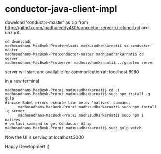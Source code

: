 # conductor-java-client-impl

download 'conductor-master' as zip from https://github.com/madhureddy480/conductor-server-ui-cloned.git and unzip it.

```
cd downloads
madhusudhans-MacBook-Pro:downloads madhusudhankarnati$ cd conductor-master
madhusudhans-MacBook-Pro:conductor-master madhusudhankarnati$ cd server
madhusudhans-MacBook-Pro:server madhusudhankarnati$ ../gradlew server
```

server will start and available for communication at: localhost:8080

in a new terminal

```
madhusudhans-MacBook-Pro:ui madhusudhankarnati$ cd ui
madhusudhans-MacBook-Pro:ui madhusudhankarnati$ sudo npm install -g gulp
#incase Babel errors execute like below 'natives' command. 
      madhusudhans-MacBook-Pro:ui madhusudhankarnati$ sudo npm install -g server
      madhusudhans-MacBook-Pro:ui madhusudhankarnati$ sudo npm i natives
# on last command to get Conductor UI up
madhusudhans-MacBook-Pro:ui madhusudhankarnati$ sudo gulp watch
```

Now the UI is serving at localhost:3000


Happy Development :)

